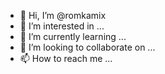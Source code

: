 - 👋 Hi, I’m @romkamix
- 👀 I’m interested in ...
- 🌱 I’m currently learning ...
- 💞️ I’m looking to collaborate on ...
- 📫 How to reach me ...

<!---
romkamix/romkamix is a ✨ special ✨ repository because its `README.md` (this file) appears on your GitHub profile.
You can click the Preview link to take a look at your changes.
--->
